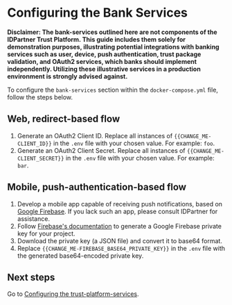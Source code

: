 # Configuring the Bank Services
**Disclaimer: The bank-services outlined here are not components of the IDPartner Trust Platform. This guide includes them solely for demonstration purposes, illustrating potential integrations with banking services such as user, device, push authentication, trust package validation, and OAuth2 services, which banks should implement independently. Utilizing these illustrative services in a production environment is strongly advised against.**

To configure the `bank-services` section within the `docker-compose.yml` file, follow the steps below.

## Web, redirect-based flow
1. Generate an OAuth2 Client ID. Replace all instances of `{{CHANGE_ME-CLIENT_ID}}` in the `.env` file with your chosen value. For example: `foo`.
1. Generate an OAuth2 Client Secret. Replace all instances of `{{CHANGE_ME-CLIENT_SECRET}}` in the `.env` file with your chosen value. For example: `bar`.

## Mobile, push-authentication-based flow
1. Develop a mobile app capable of receiving push notifications, based on [Google Firebase](https://firebase.google.com/docs/cloud-messaging/flutter/client). If you lack such an app, please consult IDPartner for assistance.
1. Follow [Firebase's documentation](https://firebase.google.com/docs/admin/setup#initialize_the_sdk_in_non-google_environments) to generate a Google Firebase private key for your project.
1. Download the private key (a JSON file) and convert it to base64 format.
1. Replace `{{CHANGE_ME-FIREBASE_BASE64_PRIVATE_KEY}}` in the `.env` file with the generated base64-encoded private key.

## Next steps
Go to [Configuring the trust-platform-services](configuring-trust-platform-services.md).